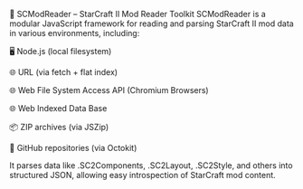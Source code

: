 🧩 SCModReader – StarCraft II Mod Reader Toolkit
SCModReader is a modular JavaScript framework for reading and parsing StarCraft II mod data in various environments, including:

🖥 Node.js (local filesystem)

🌐 URL (via fetch + flat index)

🌐 Web File System Access API (Chromium Browsers)

🌐 Web Indexed Data Base

📦 ZIP archives (via JSZip)

🐙 GitHub repositories (via Octokit)

It parses data like .SC2Components, .SC2Layout, .SC2Style, and others into structured JSON, allowing easy introspection of StarCraft mod content.
